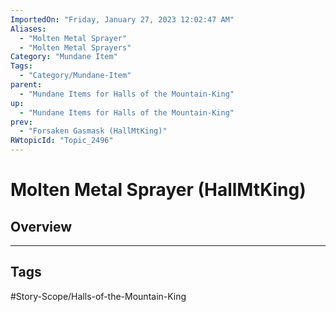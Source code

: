```yaml
---
ImportedOn: "Friday, January 27, 2023 12:02:47 AM"
Aliases:
  - "Molten Metal Sprayer"
  - "Molten Metal Sprayers"
Category: "Mundane Item"
Tags:
  - "Category/Mundane-Item"
parent:
  - "Mundane Items for Halls of the Mountain-King"
up:
  - "Mundane Items for Halls of the Mountain-King"
prev:
  - "Forsaken Gasmask (HallMtKing)"
RWtopicId: "Topic_2496"
---
```

# Molten Metal Sprayer (HallMtKing)
## Overview

---
## Tags
#Story-Scope/Halls-of-the-Mountain-King


